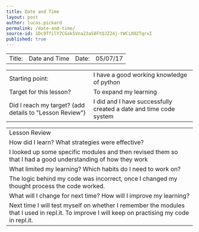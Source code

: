 ```yaml
---
title: Date and Time
layout: post
author: lucas.pickard
permalink: /date-and-time/
source-id: 1Dc9TfilY7CGok5Vna23aS8FtQJZ24j-tWCiXO2TqrxI
published: true
---
```

<table>
  <tr>
    <td>Title:  </td>
    <td>Date and Time</td>
    <td> Date:  </td>
    <td>05/07/17</td>
  </tr>
</table>


<table>
  <tr>
    <td>Starting point:</td>
    <td>I have a good working knowledge of python</td>
  </tr>
  <tr>
    <td>Target for this lesson?</td>
    <td>To expand my learning</td>
  </tr>
  <tr>
    <td>Did I reach my target? 
(add details to "Lesson Review")</td>
    <td>I did and I have successfully created a date and time code system</td>
  </tr>
</table>


<table>
  <tr>
    <td>Lesson Review</td>
  </tr>
  <tr>
    <td>How did I learn? What strategies were effective? </td>
  </tr>
  <tr>
    <td>I looked up some specific modules and then revised them so that I had a good understanding of how they work</td>
  </tr>
  <tr>
    <td>What limited my learning? Which habits do I need to work on? </td>
  </tr>
  <tr>
    <td>The logic behind my code was incorrect, once I changed my thought process the code worked.</td>
  </tr>
  <tr>
    <td>What will I change for next time? How will I improve my learning?</td>
  </tr>
  <tr>
    <td>Next time I will test myself on whether I remember the modules that I used in repl.it. To improve I will keep on practising my code in repl.it.</td>
  </tr>
</table>


